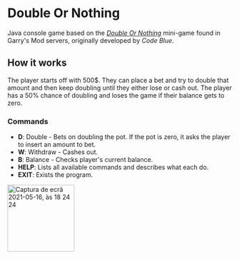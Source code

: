 # Double Or Nothing

Java console game based on the [*Double Or Nothing*](https://steamcommunity.com/sharedfiles/filedetails/?id=1174019751) mini-game found in Garry's Mod servers, originally developed by *Code Blue*.

## How it works
The player starts off with 500$.
They can place a bet and try to double that amount and then keep doubling until they either lose or cash out.
The player has a 50% chance of doubling and loses the game if their balance gets to zero.

### Commands
- **D**: Double - Bets on doubling the pot. If the pot is zero, it asks the player to insert an amount to bet.
- **W**: Withdraw - Cashes out.
- **B**: Balance - Checks player's current balance.
- **HELP**: Lists all available commands and describes what each do.
- **EXIT**: Exists the program.

<img width="150" alt="Captura de ecrã 2021-05-16, às 18 24 24" src="https://user-images.githubusercontent.com/24763517/118406434-00c05b80-b674-11eb-99c1-152242d625d3.png">
